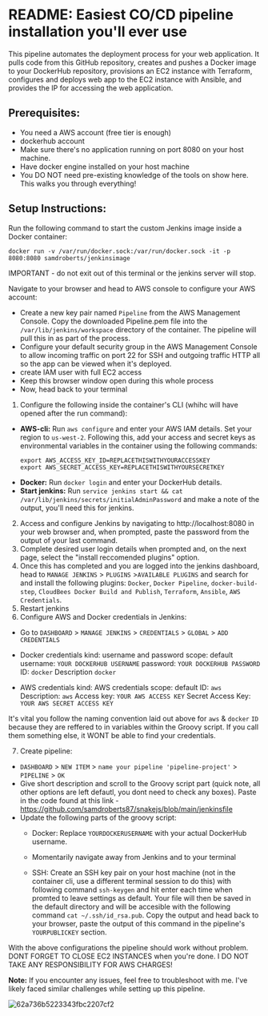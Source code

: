 # README: Easiest CO/CD pipeline installation you'll ever use

This pipeline automates the deployment process for your web application. It pulls code from this GitHub repository, creates and pushes a Docker image to your DockerHub repository, provisions an EC2 instance with Terraform, configures and deploys web app to the EC2 instance with Ansible, and provides the IP for accessing the web application.


## Prerequisites:

- You need a AWS account (free tier is enough)
- dockerhub account
- Make sure there's no application running on port 8080 on your host machine.
- Have docker engine installed on your host machine
- You DO NOT need pre-existing knowledge of the tools on show here. This walks you through everything!

## Setup Instructions:

Run the following command to start the custom Jenkins image inside a Docker container:
```
docker run -v /var/run/docker.sock:/var/run/docker.sock -it -p 8080:8080 samdroberts/jenkinsimage
```
IMPORTANT - do not exit out of this terminal or the jenkins server will stop.

Navigate to your browser and head to AWS console to configure your AWS account:
- Create a new key pair named `Pipeline` from the AWS Management Console. Copy the downloaded Pipeline.pem file into the `/var/lib/jenkins/workspace` directory of the container. The pipeline will pull this in as part of the process.
- Configure your default security group in the AWS Management Console to allow incoming traffic on port 22 for SSH and outgoing traffic HTTP all so the app can be viewed when it's deployed.
- create IAM user with full EC2 access
- Keep this browser window open during this whole process
- Now, head back to your terminal

1. Configure the following inside the container's CLI (whihc will have opened after the run command):

- **AWS-cli:** Run ```aws configure``` and enter your AWS IAM details. Set your region to `us-west-2`. 
    Following this, add your access and secret keys as environmental variables in the container using the following commands:
  ```
  export AWS_ACCESS_KEY_ID=REPLACETHISWITHYOURACCESSKEY 
  export AWS_SECRET_ACCESS_KEY=REPLACETHISWITHYOURSECRETKEY
  ```
- **Docker:** Run ```docker login``` and enter your DockerHub details.
- **Start jenkins:** Run ```service jenkins start && cat /var/lib/jenkins/secrets/initialAdminPassword``` and make a note of the output, you'll need this for jenkins.

2. Access and configure Jenkins by navigating to http://localhost:8080 in your web browser and, when prompted, paste the password from the output of your last command.
3. Complete desired user login details when prompted and, on the next page, select the "install reccomended plugins" option.
4. Once this has completed and you are logged into the jenkins dashboard, head to `MANAGE JENKINS` > `PLUGINS` >`AVAILABLE PLUGINS` and search for and install the following plugins:
   `Docker`, `Docker Pipeline`, `docker-build-step`, `CloudBees Docker Build and Publish`, `Terraform`, `Ansible`, `AWS Credentials`.
5. Restart jenkins
6. Configure AWS and Docker credentials in Jenkins:
- Go to `DASHBOARD` > `MANAGE JENKINS` > `CREDENTIALS` > `GLOBAL` > `ADD CREDENTIALS`
- Docker credentials
      kind: username and password
      scope: default
      username: `YOUR DOCKERHUB USERNAME`
      password: `YOUR DOCKERHUB PASSWORD`
      ID: `docker`
      Description `docker`
  
- AWS credentials
      kind: AWS credentials
      scope: default
      ID: `aws`
      Description: `aws`
      Access key: `YOUR AWS ACCESS KEY`
      Secret Access Key: `YOUR AWS SECRET ACCESS KEY`        

It's vital you follow the naming convention laid out above for `aws` & `docker` `ID` because they are reffered to in variables within the Groovy script. If you call them something else, it WONT be able to find your credentials.

7. Create pipeline:
- `DASHBOARD` > `NEW ITEM` > `name your pipeline 'pipeline-project'` > `PIPELINE` > `OK`
- Give short description and scroll to the Groovy script part (quick note, all other options are left defautl, you dont need to check any boxes).
  Paste in the code found at this link - https://github.com/samdroberts87/snakejs/blob/main/jenkinsfile
- Update the following parts of the groovy script:
  - Docker: Replace `YOURDOCKERUSERNAME` with your actual DockerHub username.
  
  - Momentarily navigate away from Jenkins and to your terminal
  - SSH: Create an SSH key pair on your host machine (not in the container cli, use a different terminal session to do this) with following command ```ssh-keygen``` and hit enter each time when promted to leave settings as default. Your file will then be saved in the default directory and will be accesible with the following command ```cat ~/.ssh/id_rsa.pub```. Copy the output and head back to your browser, paste the output of this command in the pipeline's `YOURPUBLICKEY` section.

With the above configurations the pipeline should work without problem. 
DONT FORGET TO CLOSE EC2 INSTANCES when you're done. I DO NOT TAKE ANY RESPONSIBILITY FOR AWS CHARGES!

**Note:** If you encounter any issues, feel free to troubleshoot with me. I've likely faced similar challenges while setting up this pipeline.

![62a736b5223343fbc2207cf2](https://github.com/samdroberts87/snakejs/assets/127436118/e1639eef-b9e5-4ebc-9139-c965af421a01)
